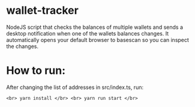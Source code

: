 # wallet-tracker
NodeJS script that checks the balances of multiple wallets and sends a desktop notification when one of the wallets balances changes. It automatically opens your default browser to basescan so you can inspect the changes.

# How to run:
After changing the list of addresses in src/index.ts, run:

`<br> yarn install </br>
<br> yarn run start </br>
`
